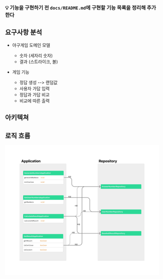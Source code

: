 ### 💡 기능을 구현하기 전 `docs/README.md`에 구현할 **기능 목록을 정리**해 추가한다

## 요구사항 분석

* 야구게임 도메인 모델
    * 숫자 (세자리 숫자)
    * 결과 (스트라이크, 볼)

* 게임 기능
    * 정답 생성 --> 랜덤값
    * 사용자 가답 입력
    * 정답과 가답 비교
    * 비교에 따른 출력

## 아키텍쳐

## 로직 흐름

![img_1.png](architecture.png)
